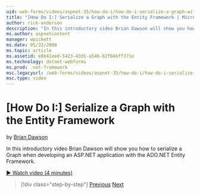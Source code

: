 ```yaml
---
uid: web-forms/videos/aspnet-35/how-do-i/how-do-i-serialize-a-graph-with-the-entity-framework
title: "[How Do I:] Serialize a Graph with the Entity Framework | Microsoft Docs"
author: rick-anderson
description: "In this introductory video Brian Dawson will show you how to serialize a Graph when developing an ASP.NET application with the ADO.NET Entity Framework."
ms.author: aspnetcontent
manager: wpickett
ms.date: 05/22/2008
ms.topic: article
ms.assetid: e8b41eed-5423-43d1-a54b-62f04bff371e
ms.technology: dotnet-webforms
ms.prod: .net-framework
msc.legacyurl: /web-forms/videos/aspnet-35/how-do-i/how-do-i-serialize-a-graph-with-the-entity-framework
msc.type: video
---
```

[How Do I:] Serialize a Graph with the Entity Framework
====================
by [Brian Dawson](https://twitter.com/briandawson)

In this introductory video Brian Dawson will show you how to serialize a Graph when developing an ASP.NET application with the ADO.NET Entity Framework.

[&#9654; Watch video (4 minutes)](https://channel9.msdn.com/Blogs/ASP-NET-Site-Videos/how-do-i-serialize-a-graph-with-the-entity-framework)

>[!div class="step-by-step"]
[Previous](how-do-i-use-the-new-entity-data-source.md)
[Next](how-do-i-use-msbuild-to-automate-the-aspnet-compiler-and-merge-utilities.md)